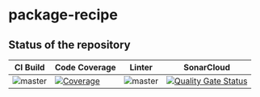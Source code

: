 # package-recipe

## Status of the repository

| CI Build | Code Coverage | Linter | SonarCloud |
|---|---|---|---|
|![master](https://github.com/github-actions-repo/package-recipe/actions/workflows/ci.yml/badge.svg?branch=master)| [![Coverage](https://github-actions-repo.github.io/package-recipe/badge.svg)](https://github-actions-repo.github.io/package-recipe/lcov-report) | ![master](https://github.com/github-actions-repo/package-recipe/actions/workflows/lint.yml/badge.svg?type=pull_request) | [![Quality Gate Status](https://sonarcloud.io/api/project_badges/measure?project=wulfland_package-recipe&metric=alert_status)](https://sonarcloud.io/summary/new_code?id=wulfland_package-recipe) |